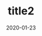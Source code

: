 ---
date: 2020-01-23
title: 'title2'
description: 'desc 2'
slug: 'slug2'
blogpost: true

draft: true
---